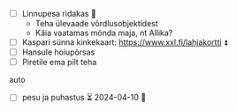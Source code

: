 
- [ ] Linnupesa ridakas 🔺 
	- Teha ülevaade võrdlusobjektidest
	- Käia vaatamas mõnda maja, nt Allika?
- [ ] Kaspari sünna kinkekaart: https://www.xxl.fi/lahjakortti ⏫ 
- [ ] Hansule hoiupõrsas
- [ ] Piretile ema pilt teha

auto
- [ ] pesu ja puhastus ⏳ 2024-04-10 🔼 